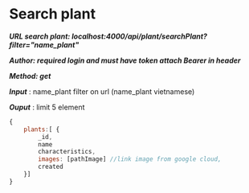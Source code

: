 # Search plant
***URL search plant: localhost:4000/api/plant/searchPlant?filter="name_plant"***

***Author: required login and must have token attach Bearer in header***

***Method: get***

***Input*** :
name_plant filter on url (name_plant vietnamese)

***Ouput*** : limit 5 element

```js
{
    plants:[ {
        _id,
        name
        characteristics,
        images: [pathImage] //link image from google cloud,
        created
    }]
}
```
